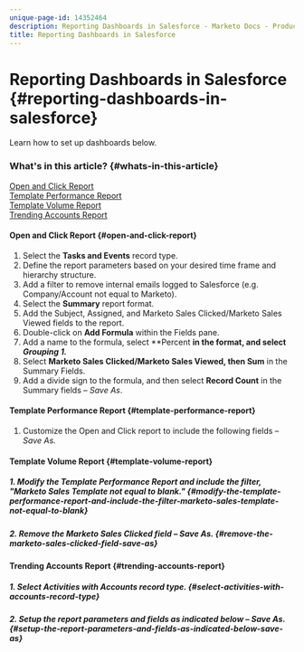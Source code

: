 ```yaml
---
unique-page-id: 14352464
description: Reporting Dashboards in Salesforce - Marketo Docs - Product Documentation
title: Reporting Dashboards in Salesforce
---
```


# Reporting Dashboards in Salesforce {#reporting-dashboards-in-salesforce}

Learn how to set up dashboards below.

### What's in this article? {#whats-in-this-article}

[Open and Click Report](#open-and-click-report)  
[Template Performance Report](#template-performance-report)  
[Template Volume Report](#template-volume-report)  
[Trending Accounts Report](#trending-accounts-report)

#### Open and Click Report {#open-and-click-report}

1. Select the **Tasks and Events** record type.
1. Define the report parameters based on your desired time frame and hierarchy structure.
1. Add a filter to remove internal emails logged to Salesforce (e.g. Company/Account not equal to Marketo).
1. Select the **Summary** report format.
1. Add the Subject, Assigned, and Marketo Sales Clicked/Marketo Sales Viewed fields to the report.
1. Double-click on **Add Formula** within the Fields pane.
1. Add a name to the formula, select **Percent **in the format, and select **Grouping 1*.***
1. Select **Marketo Sales Clicked/Marketo Sales Viewed, **then** Sum** in the Summary Fields.
1. Add a divide sign to the formula, and then select **Record Count** in the Summary fields – *Save As*.

#### Template Performance Report {#template-performance-report}

1. Customize the Open and Click report to include the following fields – *Save As.*

#### Template Volume Report {#template-volume-report}

##### 1. Modify the Template Performance Report and include the filter, "Marketo Sales Template not equal to blank." {#modify-the-template-performance-report-and-include-the-filter-marketo-sales-template-not-equal-to-blank}

##### 2. Remove the Marketo Sales Clicked field – *Save As*. {#remove-the-marketo-sales-clicked-field-save-as}

#### Trending Accounts Report {#trending-accounts-report}

##### 1. Select Activities with Accounts record type. {#select-activities-with-accounts-record-type}

##### 2. Setup the report parameters and fields as indicated below – *Save As.* {#setup-the-report-parameters-and-fields-as-indicated-below-save-as}

